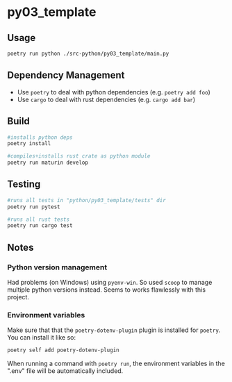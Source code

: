 # py03_template

## Usage
```sh
poetry run python ./src-python/py03_template/main.py
```

## Dependency Management
- Use `poetry` to deal with python dependencies (e.g. `poetry add foo`)
- Use `cargo` to deal with rust dependencies (e.g. `cargo add bar`)

## Build
```sh
#installs python deps
poetry install

#compiles+installs rust crate as python module
poetry run maturin develop
```

## Testing
```sh
#runs all tests in "python/py03_template/tests" dir
poetry run pytest

#runs all rust tests
poetry run cargo test
```

## Notes
### Python version management
Had problems (on Windows) using `pyenv-win`. So used `scoop` to manage multiple python versions instead. Seems to works flawlessly with this project.

### Environment variables
Make sure that that the `poetry-dotenv-plugin` plugin is installed for `poetry`. You can install it like so:

```sh
poetry self add poetry-dotenv-plugin
```

When running a command with `poetry run`, the environment variables in the ".env" file will be automatically included.
